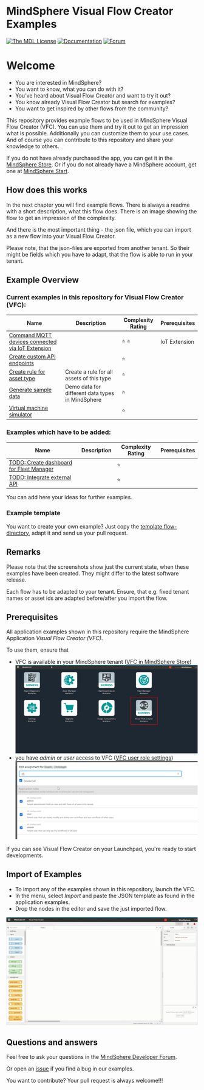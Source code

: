 # MindSphere Visual Flow Creator Examples

[![The MDL License](https://img.shields.io/badge/license-MDL-009999.svg?style=flat)](./LICENSE.md)
[![Documentation](https://img.shields.io/badge/mindsphere-documentation-%23009999.svg)](https://opensource.mindsphere.io/docs/mindconnect-nodejs/index.html)
[![Forum](https://img.shields.io/badge/mindsphere-community-%23009999.svg)](https://community.plm.automation.siemens.com/t5/Developer-Space/bd-p/MindSphere-platform-forum)

# Welcome
* You are interested in MindSphere?
* You want to know, what you can do with it?
* You've heard about Visual Flow Creator and want to try it out?
* You know already Visual Flow Creator but search for examples?
* You want to get inspired by other flows from the community?

This repository provides example flows to be used in MindSphere Visual Flow Creator (VFC). You can use them and try it out to get an impression what is possible. Additionally you can customize them to your use cases. And of course you can contribute to this repository and share your knowledge to others.

If you do not have already purchased the app, you can get it in the [MindSphere Store](https://www.dex.siemens.com/mindsphere/applications/Visual-Flow-Creator). Or if you do not already have a MindSphere account, get one at [MindSphere Start](https://www.mindsphere.io/start).

## How does this works

In the next chapter you will find example flows. There is always a readme with a short description, what this flow does.
There is an image showing the flow to get an impression of the complexity.

And there is the most important thing - the json file, which you can import as a new flow into your Visual Flow Creator.

Please note, that the json-files are exported from another tenant. So their might be fields which you have to adapt, that the flow is able to run in your tenant.

## Example Overview

### Current examples in this repository for Visual Flow Creator (VFC):

| Name | Description | Complexity Rating | Prerequisites |
| --- | --- | --- | --- |
| [Command MQTT devices connected via IoT Extension](./commandMqttDevice/readme.md) | | :star: :star: | IoT Extension|
| [Create custom API endpoints](./createCustomEndpoint/readme.md) | | :star: | |
| [Create rule for asset type](./createRuleForAssetType/readme.md) | Create a rule for all assets of this type | :star: | |
| [Generate sample data](./generateSampleData/readme.md) | Demo data for different data types in MindSphere | :star: | |
| [Virtual machine simulator](./virtualMachineSimulator/readme.md) | | :star: | |

### Examples which have to be added:
| Name | Description | Complexity Rating | Prerequisites |
| --- | --- | --- | --- |
| [TODO: Create dashboard for Fleet Manager](./createDashboardForFleetManager/readme.md) | | :star: | |
| [TODO: Integrate external API](./integrateExternalApi/readme.md) | | :star: | |

You can add here your ideas for further examples.

### Example template

You want to create your own example? Just copy the [template flow-directory](./templateFlow/), adapt it and send us your pull request.
## Remarks

Please note that the screenshots show just the current state, when these examples have been created. They might differ to the latest software release.

Each flow has to be adapted to your tenant. Ensure, that e.g. fixed tenant names or asset ids are adapted before/after you import the flow.

## Prerequisites
All application examples shown in this repository require the MindSphere Application *Visual Flow Creator (VFC)*. 

To use them, ensure that
- VFC is available in your MindSphere tenant ([VFC in MindSphere Store](https://www.dex.siemens.com/mindsphere/applications/visual-flow-creator))
![image](./MindSphere_Launchpad_VFC.png)
- you have *admin* or *user* access to VFC ([VFC user role settings](https://documentation.mindsphere.io/resources/html/visualflow-creator/en-US/108812512779.html))
![image](./VFC_roles.png)

If you can see Visual Flow Creator on your Launchpad, you're ready to start developments. 

## Import of Examples

- To import any of the examples shown in this repository, launch the VFC. 
- In the menu, select *Import* and paste the JSON template as found in the application examples. 
- Drop the nodes in the editor and save the just imported flow.

![image](./How_To_Import.gif)

## Questions and answers

Feel free to ask your questions in the [MindSphere Developer Forum](https://community.sw.siemens.com/s/topic/0TO4O000000MihsWAC).

Or open an [issue](https://github.com/mindsphere/vfc-examples/issues) if you find a bug in our examples.

You want to contribute? Your pull request is always welcome!!!
